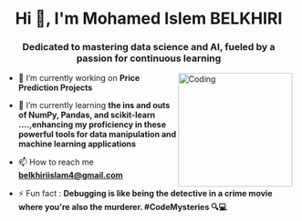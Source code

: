 
<h1 align="center">Hi 👋, I'm Mohamed Islem BELKHIRI</h1>
<h3 align="center">Dedicated to mastering data science and AI, fueled by a passion for continuous learning</h3>
<img align="right" alt="Coding" width="200" src="https://media.tenor.com/iRB7vrvhPR4AAAAi/data-code.gif">

- 🔭 I’m currently working on **Price Prediction Projects**

- 🌱 I’m currently learning **the ins and outs of NumPy, Pandas, and scikit-learn ....,enhancing my proficiency in these powerful tools for data manipulation and machine learning applications**

- 📫 How to reach me **belkhiriislam4@gmail.com**
- ⚡ Fun fact : **Debugging is like being the detective in a crime movie where you're also the murderer. #CodeMysteries 🔍💻**
</p>
